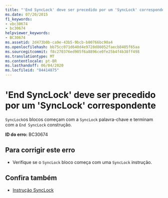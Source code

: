 ```yaml
---
title: "'End SyncLock' deve ser precedido por um 'SyncLock' correspondente"
ms.date: 07/20/2015
f1_keywords:
- vbc30674
- bc30674
helpviewer_keywords:
- BC30674
ms.assetid: 2d473b0b-ca9e-43b5-9bcb-b00766bc90a4
ms.openlocfilehash: bb75cc071d640d4e9728d86052faecb8405f65aa
ms.sourcegitcommit: f8c270376ed905f6a8896ce0fe25b4f4b38ff498
ms.translationtype: MT
ms.contentlocale: pt-BR
ms.lasthandoff: 06/04/2020
ms.locfileid: "84414875"
---
```

# <a name="end-synclock-must-be-preceded-by-a-matching-synclock"></a>'End SyncLock' deve ser precedido por um 'SyncLock' correspondente
`SyncLock`os blocos começam com a `SyncLock` palavra-chave e terminam com a `End SyncLock` construção.  
  
 **ID do erro:** BC30674  
  
## <a name="to-correct-this-error"></a>Para corrigir este erro  
  
- Verifique se o `SyncLock` bloco começa com uma `SyncLock` instrução.  
  
## <a name="see-also"></a>Confira também

- [Instrução SyncLock](../language-reference/statements/synclock-statement.md)
